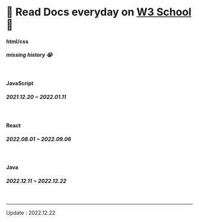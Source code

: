 # 📖 Read Docs everyday on <a href="https://www.w3schools.com/">W3 School</a> 📖

<h4>html/css</h4>
<h5>missing history 😭</h5>
<br>

<h4>JavaScript</h4>
<h5>2021.12.20 ~ 2022.01.11</h5>
<br>

<h4>React</h4>
<h5>2022.08.01 ~ 2022.09.06</h5>
<br>

<h4>Java</h4>
<h5>2022.12.11 ~ 2022.12.22</h5>
<br>

<hr>
Update : 2022.12.22
